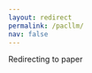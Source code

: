 ```yaml
---
layout: redirect
permalink: /pacllm/
nav: false
---
```


Redirecting to paper

<meta http-equiv = "refresh" content = "0.1; url = https://arxiv.org/abs/2312.17173" />